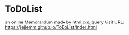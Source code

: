 # ToDoList
an online Memorandum made by html,css,jquery
Visit URL: https://jiejiemm.github.io/ToDoList/index.html
